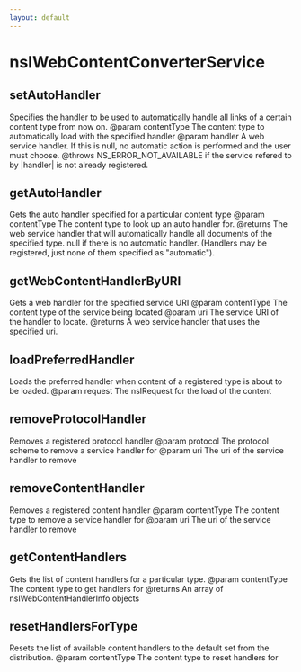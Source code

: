 ```yaml
---
layout: default
---
```


# nsIWebContentConverterService #

## setAutoHandler ##

Specifies the handler to be used to automatically handle all links of a
certain content type from now on. 
@param   contentType
         The content type to automatically load with the specified handler
@param   handler
         A web service handler. If this is null, no automatic action is
         performed and the user must choose.
@throws  NS_ERROR_NOT_AVAILABLE if the service refered to by |handler| is 
         not already registered.


## getAutoHandler ##

Gets the auto handler specified for a particular content type
@param   contentType
         The content type to look up an auto handler for.
@returns The web service handler that will automatically handle all 
         documents of the specified type. null if there is no automatic
         handler. (Handlers may be registered, just none of them specified
         as "automatic").


## getWebContentHandlerByURI ##

Gets a web handler for the specified service URI
@param   contentType
         The content type of the service being located
@param   uri
         The service URI of the handler to locate.
@returns A web service handler that uses the specified uri.


## loadPreferredHandler ##

Loads the preferred handler when content of a registered type is about
to be loaded.
@param   request
         The nsIRequest for the load of the content


## removeProtocolHandler ##

Removes a registered protocol handler
@param   protocol
         The protocol scheme to remove a service handler for
@param   uri
         The uri of the service handler to remove


## removeContentHandler ##

Removes a registered content handler
@param   contentType
         The content type to remove a service handler for
@param   uri
         The uri of the service handler to remove


## getContentHandlers ##

Gets the list of content handlers for a particular type.
@param   contentType
         The content type to get handlers for
@returns An array of nsIWebContentHandlerInfo objects


## resetHandlersForType ##

Resets the list of available content handlers to the default set from
the distribution.
@param   contentType
         The content type to reset handlers for

